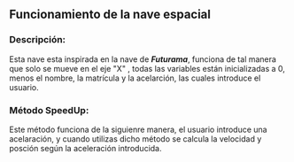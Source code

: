 ## Funcionamiento de la nave espacial
### Descripción:
Esta nave esta inspirada en la nave de **_Futurama_**, funciona de tal manera que solo se mueve en el eje "X"
, todas las variables están inicializadas a 0, menos el nombre, la matrícula y la acelarción, las cuales introduce el 
usuario.
### Método SpeedUp:
Este método funciona de la siguienre manera, el usuario introduce una acelaración, y cuando 
utilizas dicho método se calcula la velocidad y posción según la aceleración introducida.

